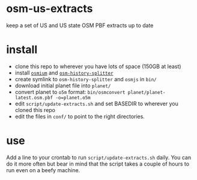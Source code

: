 osm-us-extracts
===============

keep a set of US and US state OSM PBF extracts up to date

install
=======

* clone this repo to wherever you have lots of space (150GB at least)
* install [`osmium`](https://github.com/joto/osmium) and [`osm-history-splitter`](https://github.com/MaZderMind/osm-history-splitter)
* create symlink to `osm-history-splitter` and `osmjs` in `bin/`
* download initial planet file into `planet/`
* convert planet to `o5m` format: `bin/osmconvert planet/planet-latest.osm.pbf -o=planet.o5m`
* edit `script/update-extracts.sh` and set BASEDIR to wherever you cloned this repo
* edit the files in `conf/` to point to the right directories.

use
===

Add a line to your crontab to run `script/update-extracts.sh` daily. You can do it more often but bear in mind that the script takes a couple of hours to run even on a beefy machine.

